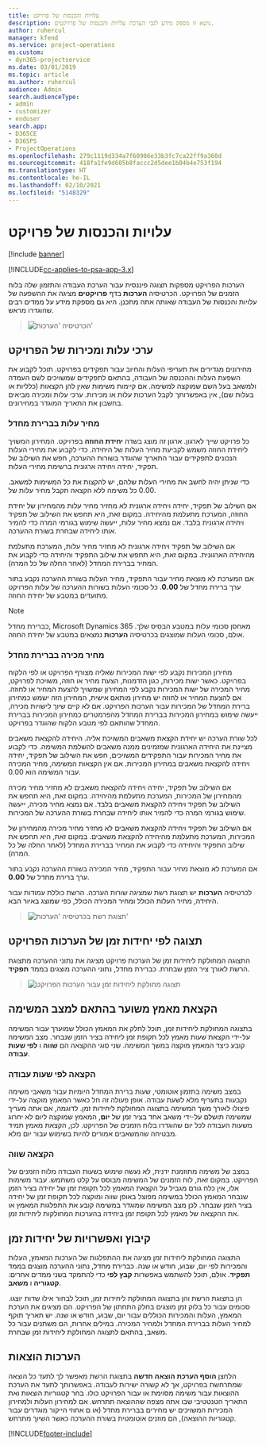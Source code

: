 ```yaml
---
title: עלויות והכנסות של פרויקט
description: נושא זו מספק מידע לגבי הערכת עלויות והכנסות של פרויקטים.
author: ruhercul
manager: kfend
ms.service: project-operations
ms.custom:
- dyn365-projectservice
ms.date: 03/01/2019
ms.topic: article
ms.author: ruhercul
audience: Admin
search.audienceType:
- admin
- customizer
- enduser
search.app:
- D365CE
- D365PS
- ProjectOperations
ms.openlocfilehash: 279c1119d334a7f60906e33b3fc7ca22ff9a360d
ms.sourcegitcommit: 418fa1fe9d605b8faccc2d5dee1b04b4e753f194
ms.translationtype: HT
ms.contentlocale: he-IL
ms.lasthandoff: 02/10/2021
ms.locfileid: "5148329"
---
```

# <a name="project-costs-and-revenue"></a>עלויות והכנסות של פרויקט

[!include [banner](../includes/psa-now-project-operations.md)]

[!INCLUDE[cc-applies-to-psa-app-3.x](../includes/cc-applies-to-psa-app-3x.md)]

הערכות הפרויקט מספקות תצוגה פיננסית עבור הערכת העבודה והתזמון שלה בלוח הזמנים של הפרויקט. הכרטיסיה **הערכות** בדף **פרויקטים** מציגה את ההשפעה של עלויות והכנסות של העבודה שאותה אתה מתכנן. היא גם מספקת מידע על ממדים רבים שהוגדרו מראש. 

> ![הכרטיסיה 'הערכות'](media/project-5.png)

## <a name="cost-and-sales-values-of-the-project"></a>ערכי עלות ומכירות של הפרויקט

מחירונים מגדירים את תעריפי העלות והחיוב עבור תפקידים בפרויקט. תוכל לקבוע את השפעת העלות וההכנסה של העבודה, בהתאם לתפקידים שמשויכים לשם העמדה ולמשאב בעל השם שמוקצה למשימה. אם קיימות משימות שאין להן הקצאות (כלליות או בעלות שם), אין באפשרותך לקבל הערכות עלות או מכירות. ערכי עלות ומכירה מביאים בחשבון את התאריך המוגדר במחירונים.

### <a name="default-cost-price"></a>מחיר עלות בברירת מחדל  

כל פרויקט שייך לארגון. ארגון זה מוצג בשדה **‏‫יחידת החוזה‬** בפרויקט. המחירון המשויך ליחידת החוזה משמש לקביעת מחיר העלות של היחידה. כדי לקבוע את מחירי העלות הנכונים לתפקידים עבור התאריך שהוגדר בשורות ההערכה, חפש את השילוב של תפקיד, יחידה ויחידה ארגונית ברשימת מחירי העלות. 

כדי שניתן יהיה לחשב את מחירי העלות שלהם, יש להקצות את כל המשימות למשאב. כל משימה ללא הקצאה תקבל מחיר עלות של ‎0.00.

אם השילוב של תפקיד, יחידה ויחידה ארגונית לא מחזיר מחיר עלות מהמחירון של יחידת החוזה, המערכת מתעלמת מהיחידה. במקום זאת, היא תחפש את השילוב של תפקיד ויחידה ארגונית בלבד. אם נמצא מחיר עלות, ייעשה שימוש בגורמי המרה כדי להמיר אותו ליחידה שבחרת בשורת ההערכה.

אם השילוב של תפקיד ויחידה ארגונית לא מחזיר מחיר עלות, המערכת מתעלמת מהיחידה הארגונית. במקום זאת, היא תחפש את שילוב התפקיד והיחידה כדי לקבוע את המחיר בברירת המחדל (לאחר החלה של כל המרה).

אם המערכת לא מוצאת מחיר עבור התפקיד, מחיר העלות בשורת ההערכה נקבע בתור ערך ברירת מחדל של **0.00**. כל סכומי העלות בשורות ההערכה של עלות הפרויקט מתועדים במטבע של יחידת החוזה.

> [!NOTE]
> כברירת מחדל, Microsoft Dynamics 365 מאחסן סכומי עלות במטבע הבסיס שלך. אולם, סכומי העלות שמוצגים בכרטיסיה **הערכות** נמצאים במטבע של יחידת החוזה.  

### <a name="default-sales-price"></a>מחיר מכירה בברירת מחדל 

מחירון המכירות נקבע לפי ישות המכירות שאליה מצורף הפרויקט או לפי הלקוח בפרויקט. כאשר ישות מכירות, כגון הזדמנות, הצעת מחיר או חוזה, משויכת לפרויקט, מחיר המכירה של ישות המכירות נקבע לפי המחירון שמשויך להצעת המחיר או לחוזה. אם להצעת המחיר או לחוזה יש מחירון מותאם אישית, המחירון הזה ישמש כמחירון ברירת המחדל של המכירות עבור הערכות הפרויקט. אם לא קיים שיוך לישויות מכירה, ייעשה שימוש במחירון המכירות בברירת המחדל מהפרמטרים כמחירון המכירות בברירת המחדל שהותאם לפי מטבע הלקוח שהוגדר בפרויקט.

לכל שורת הערכה יש יחידת הקצאת משאבים המשויכת אליה. היחידה להקצאת משאבים מציינת את היחידה הארגונית שמזמינים ממנה משאבים להשלמת המשימה. כדי לקבוע את מחיר המכירות עבור התפקידים המשויכים, חפש את השילוב של תפקיד, יחידה ויחידה להקצאת משאבים במחירון המכירות. אם אין הקצאות המשימה, מחיר המכירה עבור המשימה הוא 0.00.

אם השילוב של תפקיד, יחידה ויחידה להקצאת משאבים לא מחזיר מחיר מכירה מהמחירון של המכירות, המערכת מתעלמת מהיחידה. במקום זאת, היא תחפש את השילוב של תפקיד ויחידה להקצאת משאבים בלבד. אם נמצא מחיר מכירה, ייעשה שימוש בגורמי המרה כדי להמיר אותו ליחידה שבחרת בשורת ההערכה של המכירות. 

אם השילוב של תפקיד ויחידה להקצאת משאבים לא מחזיר מחיר מכירה מהמחירון של המכירות, המערכת מתעלמת מהיחידה להקצאת משאבים. במקום זאת, היא תחפש את שילוב התפקיד והיחידה כדי לקבוע את המחיר בברירת המחדל (לאחר החלה של כל המרה).

אם המערכת לא מוצאת מחיר עבור התפקיד, מחיר המכירה בשורת ההערכה נקבע בתור ערך ברירת מחדל של **0.00**.

לכרטיסיה **הערכות** יש תצוגת רשת שמציגה שורות הערכה. הרשת כוללת עמודות עבור היחידה, מחיר העלות הכולל ומחיר המכירה הכולל, כפי שמוצג באיור הבא. 

> ![תצוגת רשת בכרטיסיה 'הערכות'](media/project-6.png)

## <a name="time-phased-view-of-project-estimates"></a>תצוגה לפי יחידות זמן של הערכות הפרויקט

התצוגה המחולקת ליחידות זמן של הערכות פרויקט מציגה את נתוני ההערכה מתצוגת הרשת לאורך ציר הזמן שבחרת. כברירת מחדל, נתוני ההערכה מוצגים בממד **תפקיד**.

> ![תצוגה מחולקת ליחידות זמן עבור הערכות הפרויקט](media/project-7.png)

## <a name="allocating-estimated-effort-based-on-the-task-mode"></a>הקצאת מאמץ משוער בהתאם למצב המשימה

בתצוגה המחולקת ליחידות זמן, תוכל לחלק את המאמץ הכולל שמוערך עבור המשימה על-ידי הקצאת שעות מאמץ לכל תקופת זמן ליחידה בציר הזמן שנבחר. מצב המשימה קובע כיצד המאמץ מוקצה במשך המשימה. שני סוגי ההקצאה הם **שווה** ו **לפי שעות עבודה**.

### <a name="work-hours-based-allocation"></a>הקצאה לפי שעות עבודה
 
במצב משימה בתזמון אוטומטי, שעות ברירת המחדל היומיות עבור משאבי משימה נקבעות בתעריף מלא לשעת עבודה. אופן פעולה זה חל כאשר המאמץ מוקצה על-ידי פיצולו לאורך משך המשימה בתצוגה המחולקת ליחידות זמן. לדוגמה, אם אתה מעריך שמשימה תושלם על-ידי משאב אחד בציר זמן של **יום**, המאמץ שמוקצה ליום לא יחרוג משעות העבודה לכל יום שהוגדרו בלוח הזמנים של הפרויקט. לכן, הקצאת מאמץ תמיד מבטיחה שהמשאבים אמורים להיות בשימוש עבור יום מלא.

### <a name="even-allocation"></a>הקצאה שווה

במצב של משימה מתוזמנת ידנית, לא נעשה שימוש בשעות העבודה מלוח הזמנים של הפרויקט. במקום זאת, לוח הזמנים של המשימה מבוסס על קלט משתמש. עבור משימות אלו, אין כלח גורם מגביל על הקצאת המאמץ לכל תקופת זמן של יחידה בציר הזמן שנבחר המאמץ הכולל במשימה מפוצל באופן שווה ומוקצה לכל תקופת זמן של יחידה בציר הזמן שנבחר. לכן מצב המשימה שמוגדר במשימה קובע את התפלגות המאמץ או את ההקצאה של מאמץ לכל תקופת זמן ביחידה בהערכות המחולקות ליחידות זמן.

## <a name="grouping-and-time-phasing-options"></a>קיבוץ ואפשרויות של יחידות זמן

התצוגה המחולקת ליחידות זמן מציגה את ההתפלגות של הערכות המאמץ, העלות והמכירות לפי יום, שבוע, חודש או שנה. כברירת מחדל, נתוני ההערכה מוצגים בממד **תפקיד**. אולם, תוכל להשתמש באפשרות **קבץ לפי** כדי להתמקד בשני ממדים אחרים: **קטגוריה** ו **משאב**.

הן בתצוגת הרשת והן בתצוגה המחולקת ליחידות זמן, תוכל לבחור אילו שדות יוצגו. סכומים עבור כל בלוק זמן מוצגים בחלק התחתון של הפרויקט. הם מציגים את הערכת המאמץ, העלות והמכירות הכוללים עבור יום, שבוע, חודש או שנה. יש תאריך תוקף למחיר העלות בברירת המחדל ולמחיר המכירה. במילים אחרות, הם משתנים עבור כל משאב, בהתאם לתצוגה המחולקת ליחידות זמן שבחרת.

## <a name="expense-estimates"></a>הערכות הוצאות

הלחצן **הוסף הערכת הוצאה חדשה‬** בתצוגת הרשת מאפשר לך לתעד כל הוצאה שמתרחשת בפרויקט, אך לא קשורה ישירות לעבודה. באפשרותך לתעד את הערכת ההוצאות עבור משימה מסוימת או עבור הפרויקט כולו. בחר קטגוריות הוצאות ואת התאריך הטנטטיבי שבו אתה מצפה שההוצאה תתרחש. אם למחירון העלות ולמחירון המכירות המשויכים יש מחירים בברירת מחדל (או ם אחוזי הייקור מוגדרים עבור קטגוריות ההוצאה), הם מוזנים אוטומטית בשורת ההערכה כאשר השיוך מתרחש.


[!INCLUDE[footer-include](../includes/footer-banner.md)]